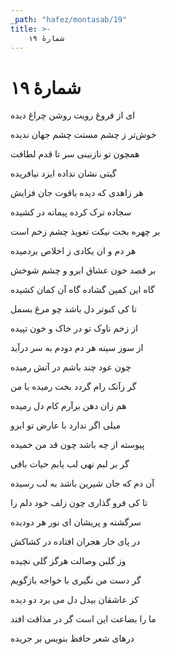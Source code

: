 ```yaml
---
_path: "hafez/montasab/19"
title: >-
    شمارهٔ ۱۹
---
```

# شمارهٔ ۱۹

<div class="b" id="bn1"><div class="m1"><p>ای از فروغ رویت روشن چراغ دیده</p></div>
<div class="m2"><p>خوش‌تر ز چشم مستت چشم جهان ندیده</p></div></div>
<div class="b" id="bn2"><div class="m1"><p>همچون تو نازنینی سر تا قدم لطافت</p></div>
<div class="m2"><p>گیتی نشان نداده ایزد نیافریده</p></div></div>
<div class="b" id="bn3"><div class="m1"><p>هر زاهدی که دیده یاقوت جان فزایش</p></div>
<div class="m2"><p>سجاده ترک کرده پیمانه در کشیده</p></div></div>
<div class="b" id="bn4"><div class="m1"><p>بر چهره بخت نیکت تعویذ چشم زخم است</p></div>
<div class="m2"><p>هر دم و ان یکادی ز اخلاص بردمیده</p></div></div>
<div class="b" id="bn5"><div class="m1"><p>بر قصد خون عشاق ابرو و چشم شوخش</p></div>
<div class="m2"><p>گاه این کمین گشاده گاه آن کمان کشیده</p></div></div>
<div class="b" id="bn6"><div class="m1"><p>تا کی کبوتر دل باشد چو مرغ بسمل</p></div>
<div class="m2"><p>از زخم ناوک تو در خاک و خون تپیده</p></div></div>
<div class="b" id="bn7"><div class="m1"><p>از سوز سینه هر دم دودم به سر درآید</p></div>
<div class="m2"><p>چون عود چند باشم در آتش رمیده</p></div></div>
<div class="b" id="bn8"><div class="m1"><p>گر زآنک رام گردد بخت رمیده با من</p></div>
<div class="m2"><p>هم زان دهن برآرم کام دل رمیده</p></div></div>
<div class="b" id="bn9"><div class="m1"><p>میلی اگر ندارد با عارض تو ابرو</p></div>
<div class="m2"><p>پیوسته از چه باشد چون قد من خمیده</p></div></div>
<div class="b" id="bn10"><div class="m1"><p>گر بر لبم نهی لب یابم حیات باقی</p></div>
<div class="m2"><p>آن دم که جان شیرین باشد به لب رسیده</p></div></div>
<div class="b" id="bn11"><div class="m1"><p>تا کی فرو گذاری چون زلف خود دلم را</p></div>
<div class="m2"><p>سرگشته و پریشان ای نور هر دودیده</p></div></div>
<div class="b" id="bn12"><div class="m1"><p>در پای خار هجران افتاده در کشاکش</p></div>
<div class="m2"><p>وز گلبن وصالت هرگز گلی نچیده</p></div></div>
<div class="b" id="bn13"><div class="m1"><p>گر دست من نگیری با خواجه بازگویم</p></div>
<div class="m2"><p>کز عاشقان بیدل دل می برد دو دیده</p></div></div>
<div class="b" id="bn14"><div class="m1"><p>ما را بضاعت این است گر در مذاقت افتد</p></div>
<div class="m2"><p>درهای شعر حافظ بنویس بر جریده</p></div></div>
